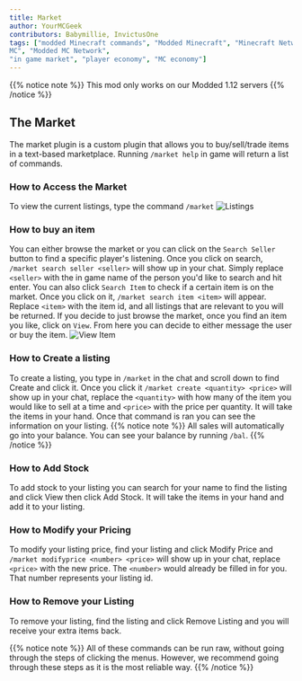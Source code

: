 ```yaml
---
title: Market
author: YourMCGeek
contributors: Babymillie, InvictusOne
tags: ["modded Minecraft commands", "Modded Minecraft", "Minecraft Network", "ShadowNode", "ShadowNode Modded", "Modded
MC", "Modded MC Network",
"in game market", "player economy", "MC economy"]
---
```


{{% notice note %}}
This mod only works on our Modded 1.12 servers
{{% /notice %}}

## The Market
The market plugin is a custom plugin that allows you to buy/sell/trade items in a text-based marketplace. Running ``/market help`` in game will return a list of commands. 

### How to Access the Market
To view the current listings, type the command ``/market``
![Listings](/assets/images/market/market_listings.jpg)

### How to buy an item
You can either browse the market or you can click on the ```Search Seller``` button to find a specific player's listening. Once you click on search, ``/market search seller <seller>`` will show up in your chat. Simply replace ```<seller>``` with the in game name of the person you'd like to search and hit enter. You can also click ```Search Item``` to check if a certain item is on the market. Once you click on it, ``/market search item <item>`` will appear. Replace ```<item>``` with the item id, and all listings that are relevant to you will be returned. If you decide to just browse the market, once you find an item you like, click on ```View```. From here you can decide to either message the user or buy the item.
![View Item](/assets/images/market/market_view.png)

### How to Create a listing
To create a listing, you type in ```/market``` in the chat and scroll down to find Create and click it. Once you click it ```/market create <quantity> <price>``` will show up in your chat, replace the ``<quantity>`` with how many of the item you would like to sell at a time and ``<price>`` with the price per quantity. It will take the items in your hand. Once that command is ran you can see the information on your listing.
{{% notice note %}}
All sales will automatically go into your balance. You can see your balance by running ```/bal```.
{{% /notice %}}

### How to Add Stock
To add stock to your listing you can search for your name to find the listing and click View then click Add Stock. It will take the items in your hand and add it to your listing.

### How to Modify your Pricing
To modify your listing price, find your listing and click Modify Price and ```/market modifyprice <number> <price>``` will show up in your chat, replace ``<price>`` with the new price. The ``<number>`` would already be filled in for you. That number represents your listing id.

### How to Remove your Listing
To remove your listing, find the listing and click Remove Listing and you will receive your extra items back.

{{% notice note %}}
All of these commands can be run raw, without going through the steps of clicking the menus. However, we recommend going through these steps as it is the most reliable way.
{{% /notice %}}